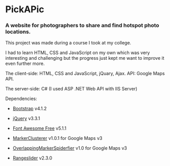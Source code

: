 # PickAPic

### A website for photographers to share and find hotspot photo locations.



This project was made during a course I took at my college.

I had to learn HTML, CSS and JavaScript on my own which was very interesting and challenging but the progress just kept me want to improve it even further more.



The client-side: HTML, CSS and JavaScript, jQuary, Ajax. API: Google Maps API.



The server-side: C# (I used ASP .NET Web API with IIS Server)



Dependencies:
  
* [Bootstrap] v4.1.2
  
* [jQuery] v3.3.1

* [Font Awesome Free] v5.1.1
  
* [MarkerClusterer] v1.0.1 for Google Maps v3
  
* [OverlappingMarkerSpiderfier] v1.0 for Google Maps v3
  
* [Rangeslider] v2.3.0
  

[Bootstrap]: <https://getbootstrap.com/>
[jQuery]: <https://jquery.com/>
[Font Awesome Free]: <https://fontawesome.com/>
[MarkerClusterer]: <https://developers.google.com/maps/documentation/javascript/marker-clustering>
[OverlappingMarkerSpiderfier]: <https://github.com/jawj/OverlappingMarkerSpiderfier>
[Rangeslider]: <http://rangeslider.js.org/>
